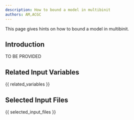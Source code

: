 ```yaml
---
description: How to bound a model in multibinit
authors: AM,ACGC
---
```


This page gives hints on how to bound a model in multibinit.

## Introduction

TO BE PROVIDED

## Related Input Variables

{{ related_variables }}

## Selected Input Files

{{ selected_input_files }}

